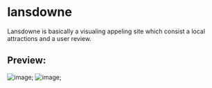 # lansdowne
Lansdowne is basically a visualing appeling site which consist a local attractions and a user review.

## Preview:
![image](./fonts/mockup1.png);
![image](./fonts/mockup2.png);

